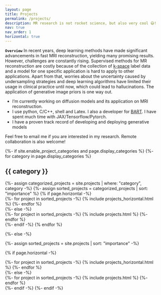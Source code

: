 ```yaml
---
layout: page
title: Projects
permalink: /projects/
description: MR research is not rocket science, but also very cool 😃!
nav: true
nav_order: 1
horizontal: true
---
```

**`Overview`**
In recent years, deep learning methods have made significant advancements in fast MRI reconstruction, yielding many promising results. However, challenges are constantly rising. Supervised methods for MR reconstruction are costly because of the collection of [k-space](https://en.wikipedia.org/wiki/K-space_(magnetic_resonance_imaging)) label data and a model for one specific application is hard to apply to other applications. Apart from that, worries about the uncertainty caused by undersampling strategies and deep learning algorithms have limited their usage in clinical practice until now, which could lead to hallucinations. The application of generative image priors is one way out.

- I’m currently working on diffusion models and its application on MRI reconstruction.
- I use python, C/C++, shell and Latex. I also a developer for [BART](https://github.com/mrirecon/bart). I have spent much time with JAX/Tensorflow/Pytorch.
- I have a proven track record of developing and deploying generative models

Feel free to email me if you are interested in my research. Remote collaboration is also welcome!

<!-- pages/projects.md -->
<div class="projects">
{%- if site.enable_project_categories and page.display_categories %}
  <!-- Display categorized projects -->
  {%- for category in page.display_categories %}
  <h2 class="category">{{ category }}</h2>
  {%- assign categorized_projects = site.projects | where: "category", category -%}
  {%- assign sorted_projects = categorized_projects | sort: "importance" %}
  <!-- Generate cards for each project -->
  {% if page.horizontal -%}
  <div class="container">
    <div class="row row-cols-1">
    {%- for project in sorted_projects -%}
      {% include projects_horizontal.html %}
    {%- endfor %}
    </div>
  </div>
  {%- else -%}
  <div class="grid">
    {%- for project in sorted_projects -%}
      {% include projects.html %}
    {%- endfor %}
  </div>
  {%- endif -%}
  {% endfor %}

{%- else -%}
<!-- Display projects without categories -->
  {%- assign sorted_projects = site.projects | sort: "importance" -%}
  <!-- Generate cards for each project -->
  {% if page.horizontal -%}
  <div class="container">
    <div class="row row-cols-1">
    {%- for project in sorted_projects -%}
      {% include projects_horizontal.html %}
    {%- endfor %}
    </div>
  </div>
  {%- else -%}
  <div class="grid">
    {%- for project in sorted_projects -%}
      {% include projects.html %}
    {%- endfor %}
  </div>
  {%- endif -%}
{%- endif -%}
</div>
